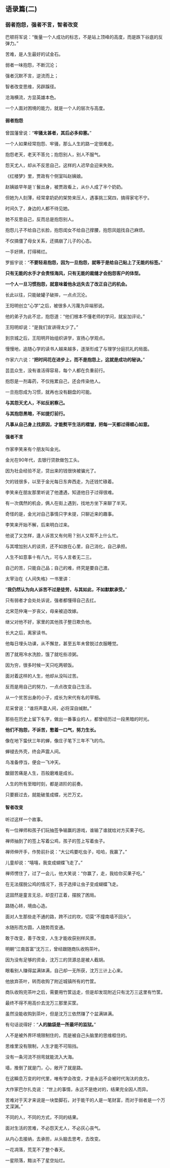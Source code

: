 ## 语录篇(二)

### 弱者抱怨，强者不言，智者改变

巴顿将军说：“衡量一个人成功的标志，不是站上顶峰的高度，而是跌下谷底的反弹力。”

苦难，是人生最好的试金石。

弱者一味抱怨，不断沉沦；

强者沉默不言，逆流而上；

智者改变思维，另辟蹊径。

沧海横流，方显英雄本色。

一个人面对困境的能力，就是一个人的层次与高度。

#### 弱者抱怨

曾国藩曾说：“<strong>牢骚太甚者，其后必多抑塞。</strong>”

一个人如果经常抱怨、牢骚，那么人生的路一定很难走。

抱怨老天，老天不答允；抱怨别人，别人不服气。

怨天尤人，却从不反思自己，这样的人迟早会迎来失败。

《红楼梦》里，贾政有个侧室叫赵姨娘。

赵姨娘早年是丫鬟出身，被贾政看上，从仆人成了半个奶奶。

但她为人刻薄，经常拿奶奶的架势来压人，遇事挑三窝四，搞得家宅不宁。

时间久了，身边的人都不待见她。

她不反思自己，反而总是抱怨别人。

抱怨儿子不给自己长脸，抱怨闺女不给自己撑腰，抱怨凤姐找自己麻烦。

不仅搞僵了母女关系，还搞崩了儿子的心态。

一手好牌，打得稀烂。

罗振宇说：“<strong>不要轻易抱怨，因为一旦抱怨，就等于是给自己贴上了无能的标签。</strong>”

<strong>只有无能的水手才会责怪海风，只有无能的裁缝才会抱怨客户的体型。</strong>

<strong>一个人一旦习惯抱怨，就意味着他永远失去了改正自己的机会。</strong>

长此以往，只能破罐子破摔，一点点沉沦。

王阳明创立“心学”之后，被很多人污蔑为异端邪说。

他的弟子为此不忿，抱怨道：“他们根本不懂老师的学问，就妄加评论。”

王阳明却说：“是我们宣讲得太少了。”

到京城之后，王阳明开始组织讲学，宣扬心学观点。

慢慢地，追随心学的读书人越来越多，逐渐形成了与理学分庭抗礼的局面。

作家六六说：“<strong>把时间花在进步上，而不是抱怨上，这就是成功的秘诀。</strong>”

芸芸众生，没有谁活得容易，每个人都在负重前行。

抱怨是一剂毒药，不仅拖累自己，还会传染他人。

一旦抱怨成为习惯，就再也没有翻盘的可能。

<strong>与其怨天尤人，不如反躬察己。</strong>

<strong>与其抱怨黑暗，不如提灯前行。</strong>

<strong>凡事从自己身上找原因，才能熨平生活的褶皱，把每一天都过得顺心如意。</strong>

#### 强者不言

作家李笑来有个朋友叫金光。

金光在90年代，去银行贷款做包工头。

因为社会经验不足，贷出来的钱很快被骗光了。

欠的钱很多，以至于金光每日东奔西走，为还钱忙碌着。

李笑来在朋友那里听说了他遭遇，知道他日子过得很难。

有一次偶然的机会，俩人在街上遇到，找地方坐下来聊了半天。

奇怪的是，金光对自己事情只字未提，只聊近来的趣事。

李笑来开始不解，后来明白过来。

他说了又怎样，逢人诉苦又有何用？别人又帮不上什么忙。

与其增加别人的谈资，还不如放在心里，自己消化，自己承担。

人生不如意事十有八九，可与人言者无二三。

自己的苦，只能自己品；自己的难，终究是要自己渡。

太宰治在《人间失格》一书里讲：

“<strong>我仍然认为向人诉苦不过是徒劳，与其如此，不如默默承受。</strong>”

只有弱者才会处处诉说，强者都懂得自己去扛。

北宋范仲淹一岁丧父，母亲被迫改嫁。

继父对他不好，家里的其他孩子整日欺负他。

长大之后，离家读书。

他每日埋头功课，从不懈怠，甚至五年未曾脱过衣服睡觉。

困了就用冷水洗脸，饿了就吃些凉粥。

因为穷，很多时候一天只吃两顿饭。

面对着这样的人生，他却从没叫过苦。

反而是用自己的努力，一点点改变自己生活。

从一个贫苦出身的小子，成长为宋代有名的宰相。

尼采曾说：“谁将声震人间，必将深自缄默。”

那些在历史上留下名字，做出一番事业的人，都曾经历过一段黑暗的时光。

<strong>他们不抱怨，不诉苦，憋着一口气，努力生长。</strong>

像在地下蛰伏三年的蝉，像庄子笔下三年不飞的鸟。

蝉褪去外壳，终会声震人间。

鸟准备停当，便会一飞冲天。

酸甜苦痛是人生，百般磨难是成长。

人生的所有至暗时刻，都是进阶的前奏。

只要捱过去，就能破茧成蝶，光芒万丈。


#### 智者改变

听过这样一个故事。

有一位禅师和孩子们玩抽签争输赢的游戏，谁输了谁就给对方买果子吃。

禅师抽到了的签上写着公鸡，孩子的签上写着虫子。

禅师伸开手，作势前扑说：“大公鸡要吃虫子，哈哈，我赢了。”

儿童却说：“嘻嘻，我变成蝴蝶飞走了。”

禅师愣住了，过了一会儿，他大笑说：“你赢了，走，我给你买果子吃。”

在无法摆脱公鸡的情况下，孩子选择让虫子变成蝴蝶飞走。

这固然是童言无忌，却歪打正着，摆脱了困局。

路随心转，境由心造。

面对人生那些走不通的路，跨不过的坎，切莫“不撞南墙不回头”。

水随形而方圆，人随势而变通。

敢于改变，善于改变，人生才能收获别样风景。

明朝“江南首富”沈万三，曾经跟随商队收购茶叶。

因为没有足够的资金，沈万三的货源总是被人截胡。

眼看别人赚得盆满钵满，自己却一无所获，沈万三计上心来。

他放弃茶叶，转而收购了附近城镇所有的竹筐。

商队收购完茶叶之后，需要用竹筐运走，但是却发现附近只有沈万三这里有竹筐。

最终不得不用高价去沈万三那里买筐。

虽然没能收购到茶叶，但是沈万三依然赚了个盆满钵满。

有句话说得好：“<strong>人的脑袋是一所最坏的监狱。</strong>”

人不是被外界环境限制住的，而是被自己头脑里的思维框住的。

思维里没有限制，人生才能不可阻挡。

没有一条河流不拐弯就能流入大海。

墙，推倒了就是门，心，敞开了就是路。

在这瞬息万变的时代里，唯有学会改变，才是永远不会被时代淘汰的良方。



大作家巴尔扎克说：
“世上的事情，永远不是绝对的，结果完全因人而异。

苦难对于天才来说是一块垫脚石，对于能干的人是一笔财富，而对于弱者是一个万丈深渊。”

不同的人，不同的方式，不同的结果。

面对生活的苦难，不必怨天尤人，不必灰心丧气。

从内心去接纳，去承担，从头脑去思考，去改变。

一花凋落，荒芜不了整个春天。

一星陨落，黯淡不了星空灿烂。